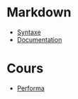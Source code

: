 # Markdown

* [Syntaxe](https://tim-montmorency.com/compendium/aide-memoire)
* [Documentation](https://squidfunk.github.io/mkdocs-material/reference/)



# Cours

* [Performa](https://tim-montmorency.com/compendium/performa)
